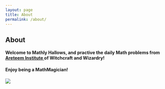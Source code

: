 ```yaml
---
layout: page
title: About
permalink: /about/
---
```


<h2>About</h2>
<p/>
<p/>
<h4>Welcome to Mathly Hallows, and practive the daily Math problems from <a href="http://www.areteem.org"> Areteem Institute </a> of Witchcraft and Wizardry! </h4>
<h4>Enjoy being a MathMagician!<h4>

<div class="logo-img"><img src="../r/Areteem.JPG" align="middle"/></div>

